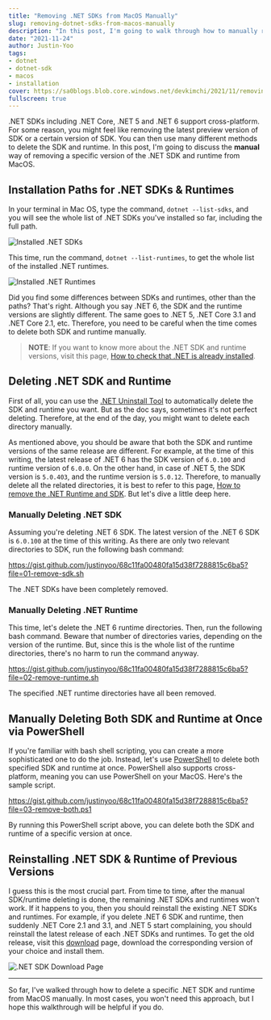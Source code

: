```yaml
---
title: "Removing .NET SDKs from MacOS Manually"
slug: removing-dotnet-sdks-from-macos-manually
description: "In this post, I'm going to walk through how to manually remove a specific version of .NET SDK and runtime from MacOS."
date: "2021-11-24"
author: Justin-Yoo
tags:
- dotnet
- dotnet-sdk
- macos
- installation
cover: https://sa0blogs.blob.core.windows.net/devkimchi/2021/11/removing-dotnet-sdks-from-macos-manually-00.png
fullscreen: true
---
```


.NET SDKs including .NET Core, .NET 5 and .NET 6 support cross-platform. For some reason, you might feel like removing the latest preview version of SDK or a certain version of SDK. You can then use many different methods to delete the SDK and runtime. In this post, I'm going to discuss the **manual** way of removing a specific version of the .NET SDK and runtime from MacOS.


## Installation Paths for .NET SDKs & Runtimes ##

In your terminal in Mac OS, type the command, `dotnet --list-sdks`, and you will see the whole list of .NET SDKs you've installed so far, including the full path.

![Installed .NET SDKs][image-01]

This time, run the command, `dotnet --list-runtimes`, to get the whole list of the installed .NET runtimes.

![Installed .NET Runtimes][image-02]

Did you find some differences between SDKs and runtimes, other than the paths? That's right. Although you say .NET 6, the SDK and the runtime versions are slightly different. The same goes to .NET 5, .NET Core 3.1 and .NET Core 2.1, etc. Therefore, you need to be careful when the time comes to delete both SDK and runtime manually.

> **NOTE**: If you want to know more about the .NET SDK and runtime versions, visit this page, [How to check that .NET is already installed][dotnet check].


## Deleting .NET SDK and Runtime ##

First of all, you can use the [.NET Uninstall Tool][dotnet uninstall tool] to automatically delete the SDK and runtime you want. But as the doc says, sometimes it's not perfect deleting. Therefore, at the end of the day, you might want to delete each directory manually.

As mentioned above, you should be aware that both the SDK and runtime versions of the same release are different. For example, at the time of this writing, the latest release of .NET 6 has the SDK version of `6.0.100` and runtime version of `6.0.0`. On the other hand, in case of .NET 5, the SDK version is `5.0.403`, and the runtime version is `5.0.12`. Therefore, to manually delete all the related directories, it is best to refer to this page, [How to remove the .NET Runtime and SDK][dotnet uninstall manual]. But let's dive a little deep here.


### Manually Deleting .NET SDK ###

Assuming you're deleting .NET 6 SDK. The latest version of the .NET 6 SDK is `6.0.100` at the time of this writing. As there are only two relevant directories to SDK, run the following bash command:

https://gist.github.com/justinyoo/68c11fa00480fa15d38f7288815c6ba5?file=01-remove-sdk.sh

The .NET SDKs have been completely removed.


### Manually Deleting .NET Runtime ###

This time, let's delete the .NET 6 runtime directories. Then, run the following bash command. Beware that number of directories varies, depending on the version of the runtime. But, since this is the whole list of the runtime directories, there's no harm to run the command anyway.

https://gist.github.com/justinyoo/68c11fa00480fa15d38f7288815c6ba5?file=02-remove-runtime.sh

The specified .NET runtime directories have all been removed.


## Manually Deleting Both SDK and Runtime at Once via PowerShell ##

If you're familiar with bash shell scripting, you can create a more sophisticated one to do the job. Instead, let's use [PowerShell][pwsh] to delete both specified SDK and runtime at once. PowerShell also supports cross-platform, meaning you can use PowerShell on your MacOS. Here's the sample script.

https://gist.github.com/justinyoo/68c11fa00480fa15d38f7288815c6ba5?file=03-remove-both.ps1

By running this PowerShell script above, you can delete both the SDK and runtime of a specific version at once.


## Reinstalling .NET SDK & Runtime of Previous Versions ##

I guess this is the most crucial part. From time to time, after the manual SDK/runtime deleting is done, the remaining .NET SDKs and runtimes won't work. If it happens to you, then you should reinstall the existing .NET SDKs and runtimes. For example, if you delete .NET 6 SDK and runtime, then suddenly .NET Core 2.1 and 3.1, and .NET 5 start complaining, you should reinstall the latest release of each .NET SDKs and runtimes. To get the old release, visit this [download][dotnet download] page, download the corresponding version of your choice and install them.

![.NET SDK Download Page][image-03]

---

So far, I've walked through how to delete a specific .NET SDK and runtime from MacOS manually. In most cases, you won't need this approach, but I hope this walkthrough will be helpful if you do.


[image-01]: https://sa0blogs.blob.core.windows.net/devkimchi/2021/11/removing-dotnet-sdks-from-macos-manually-01.png
[image-02]: https://sa0blogs.blob.core.windows.net/devkimchi/2021/11/removing-dotnet-sdks-from-macos-manually-02.png
[image-03]: https://sa0blogs.blob.core.windows.net/devkimchi/2021/11/removing-dotnet-sdks-from-macos-manually-03.png


[dotnet check]: https://docs.microsoft.com/dotnet/core/install/how-to-detect-installed-versions?pivots=os-macos&WT.mc_id=dotnet-50035-juyoo&ocid=AID3035186
[dotnet download]: https://dotnet.microsoft.com/download/dotnet?WT.mc_id=dotnet-50035-juyoo&ocid=AID3035186
[dotnet uninstall tool]: https://docs.microsoft.com/dotnet/core/additional-tools/uninstall-tool?tabs=macos&WT.mc_id=dotnet-50035-juyoo&ocid=AID3035186
[dotnet uninstall manual]: https://docs.microsoft.com/dotnet/core/install/remove-runtime-sdk-versions?pivots=os-macos&WT.mc_id=dotnet-50035-juyoo&ocid=AID3035186

[pwsh]: https://docs.microsoft.com/powershell/scripting/overview?view=powershell-7.2&WT.mc_id=dotnet-50035-juyoo&ocid=AID3035186
